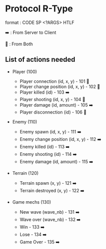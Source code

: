 # Protocol R-Type

format : CODE SP <?ARGS> HTLF

➡️ : From Server to Client

🔄 : From Both

## List of actions needed

-   Player (100)

    -   Player connection (id, x, y) - 101 🔄
    -   Player change position (id, x, y) - 102 🔄
    -   Player killed (id) - 103 ➡️
    -   Player shooting (id, x, y) - 104 🔄
    -   Player damage (id, amount) - 105 ➡️
    -   Player disconnection (id) - 106 🔄

-   Enemy (110)

    -   Enemy spawn (id, x, y) - 111 ➡️
    -   Enemy change position (id, x, y) - 112 ➡️
    -   Enemy killed (id) - 113 ➡️
    -   Enemy shooting (id) - 114 ➡️
    -   Enemy damage (id, amount) - 115 ➡️

-   Terrain (120)

    -   Terrain spawn (x, y) - 121 ➡️
    -   Terrain destroyed (x, y) - 122 ➡️

-   Game mechs (130)
    -   New wave (wave_nb) - 131 ➡️
    -   Wave over (wave_nb) - 132 ➡️
    -   Win - 133 ➡️
    -   Lose - 134 ➡️
    -   Game Over - 135 ➡️
